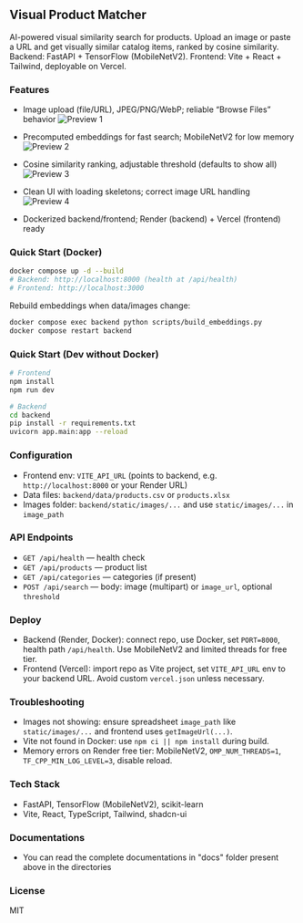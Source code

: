 ## Visual Product Matcher

AI-powered visual similarity search for products. Upload an image or paste a URL and get visually similar catalog items, ranked by cosine similarity. Backend: FastAPI + TensorFlow (MobileNetV2). Frontend: Vite + React + Tailwind, deployable on Vercel.

### Features
- Image upload (file/URL), JPEG/PNG/WebP; reliable “Browse Files” behavior
  ![Preview 1](https://drive.google.com/uc?export=view&id=1muOWL2n6Ueqqmnsd1vWVC6MbCaaI8Uui)
  
- Precomputed embeddings for fast search; MobileNetV2 for low memory
  ![Preview 2](https://drive.google.com/uc?export=view&id=1fSZLLn_KezXk0MklFodzYETIQhiNd0Ej)
  
- Cosine similarity ranking, adjustable threshold (defaults to show all)
  ![Preview 3](https://drive.google.com/uc?export=view&id=1_vT-UooxdnBGltC7D6SRSoFceXkJ7CZ5)
  
- Clean UI with loading skeletons; correct image URL handling
  ![Preview 4](https://drive.google.com/uc?export=view&id=11ZFn9fk0SvZCmjHEMB5CfVTOB3U_8iKX)
  
- Dockerized backend/frontend; Render (backend) + Vercel (frontend) ready

### Quick Start (Docker)
```sh
docker compose up -d --build
# Backend: http://localhost:8000 (health at /api/health)
# Frontend: http://localhost:3000
```

Rebuild embeddings when data/images change:
```sh
docker compose exec backend python scripts/build_embeddings.py
docker compose restart backend
```

### Quick Start (Dev without Docker)
```sh
# Frontend
npm install
npm run dev

# Backend
cd backend
pip install -r requirements.txt
uvicorn app.main:app --reload
```

### Configuration
- Frontend env: `VITE_API_URL` (points to backend, e.g. `http://localhost:8000` or your Render URL)
- Data files: `backend/data/products.csv` or `products.xlsx`
- Images folder: `backend/static/images/...` and use `static/images/...` in `image_path`

### API Endpoints
- `GET /api/health` — health check
- `GET /api/products` — product list
- `GET /api/categories` — categories (if present)
- `POST /api/search` — body: image (multipart) or `image_url`, optional `threshold`

### Deploy
- Backend (Render, Docker): connect repo, use Docker, set `PORT=8000`, health path `/api/health`. Use MobileNetV2 and limited threads for free tier.
- Frontend (Vercel): import repo as Vite project, set `VITE_API_URL` env to your backend URL. Avoid custom `vercel.json` unless necessary.

### Troubleshooting
- Images not showing: ensure spreadsheet `image_path` like `static/images/...` and frontend uses `getImageUrl(...)`.
- Vite not found in Docker: use `npm ci || npm install` during build.
- Memory errors on Render free tier: MobileNetV2, `OMP_NUM_THREADS=1`, `TF_CPP_MIN_LOG_LEVEL=3`, disable reload.

### Tech Stack
- FastAPI, TensorFlow (MobileNetV2), scikit-learn
- Vite, React, TypeScript, Tailwind, shadcn-ui

### Documentations
- You can read the complete documentations in "docs" folder present above in the directories

### License
MIT
